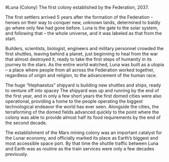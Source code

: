 ﻿---
status : 2
securityClass : 0
name : Luna
---

#Luna (Colony)
The first colony established by the Federation, 2037.

The first settlers arrived 5 years after the formation of the Federation - heroes on their way to conquer new, unknown lands, determined to baldly go where only few had gone before.
Luna is the gate to the solar system, and following that – the whole universe, and it was labeled as that from the start.

Builders, scientists, biologist, engineers and military personnel crowded the first shuttles, leaving behind a planet, just beginning to heal from the war that almost destroyed it, ready to take the first steps of humanity in its journey to the stars.
As the entire world watched, Luna was built as a utopia – a place where people from all across the Federation worked together, regardless of origin and religion, to the advancement of the human race.

The huge “Hephaestus” shipyard is building new shuttles and ships, ready to venture off into spaceץ The shipyard was up and running by the end of the first year, and in only a few short years the first domed cities were also operational, providing a home to the people operating the biggest technological endeavor the world has ever seen. Alongside the cities, the terraforming of the domed fields advanced quickly to the point where the colony was able to provide almost half its food requirements by the end of the second decade.

The establishment of the Mars mining colony was an important catalyst for the Lunar economy, and officially marked its place as Earth’s biggest and most accessible space port. By that time the shuttle traffic between Luna and Earth was as routine as the train services were only a few decades previously.